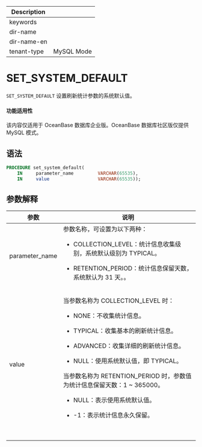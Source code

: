 | Description   |                 |
|---------------|-----------------|
| keywords      |                 |
| dir-name      |                 |
| dir-name-en   |                 |
| tenant-type   | MySQL Mode      |

# SET_SYSTEM_DEFAULT

`SET_SYSTEM_DEFAULT` 设置刷新统计参数的系统默认值。

<main id="notice" >
  <h4>功能适用性</h4>
  <p>该内容仅适用于 OceanBase 数据库企业版。OceanBase 数据库社区版仅提供 MySQL 模式。</p>
</main>

## 语法

```sql
PROCEDURE set_system_default(
    IN     parameter_name         VARCHAR(65535),
    IN     value                  VARCHAR(65535));
```

## 参数解释

| **参数**         | **说明**                                                                                         |
|------------------|--------------------------------------------------------------------------------------------------|
| parameter_name   | 参数名称，可设置为以下两种：<ul><li>COLLECTION_LEVEL：统计信息收集级别，系统默认级别为 TYPICAL。</ul></li><ul><li>RETENTION_PERIOD：统计信息保留天数，系统默认为 31 天。。</ul></li> |
| value | <p>当参数名称为 COLLECTION_LEVEL 时：<ul><li>NONE：不收集统计信息。</ul></li><ul><li>TYPICAL：收集基本的刷新统计信息。</ul></li><ul><li>ADVANCED：收集详细的刷新统计信息。</ul></li><ul><li>NULL：使用系统默认值，即 TYPICAL。</li></ul></p> <p>当参数名称为 RETENTION_PERIOD 时，参数值为统计信息保留天数：1 ~ 365000。<ul><li>NULL：表示使用系统默认值。</ul></li><ul><li>-1：表示统计信息永久保留。</ul></li></br> </p>|
